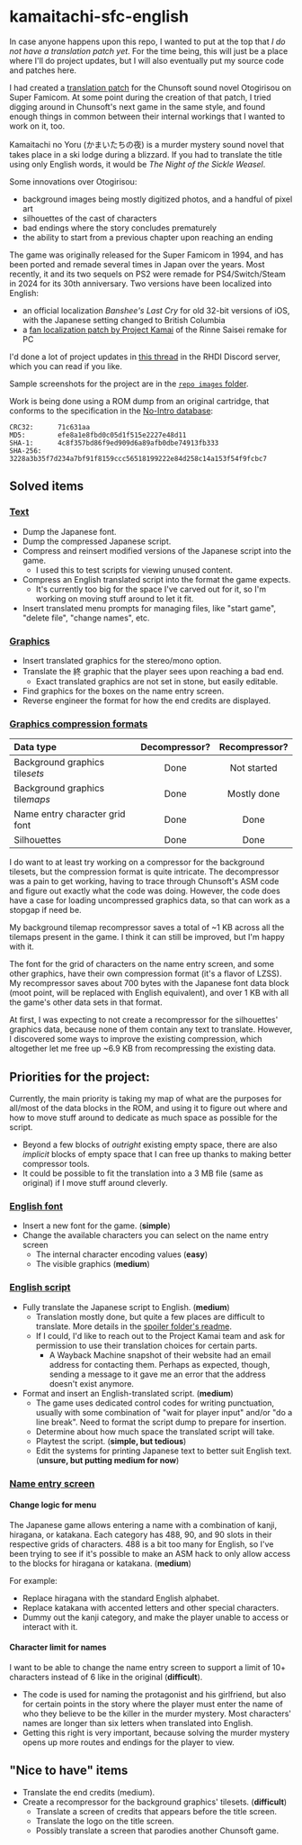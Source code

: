# kamaitachi-sfc-english
In case anyone happens upon this repo, I wanted to put at the top that *I do not have a translation patch yet*. For the time being, this will just be a place where I'll do project updates, but I will also eventually put my source code and patches here.

I had created a [translation patch](https://github.com/ButThouMust/otogirisou-english) for the Chunsoft sound novel Otogirisou on Super Famicom. At some point during the creation of that patch, I tried digging around in Chunsoft's next game in the same style, and found enough things in common between their internal workings that I wanted to work on it, too.

Kamaitachi no Yoru (かまいたちの夜) is a murder mystery sound novel that takes place in a ski lodge during a blizzard. If you had to translate the title using only English words, it would be *The Night of the Sickle Weasel*.

Some innovations over Otogirisou:
- background images being mostly digitized photos, and a handful of pixel art
- silhouettes of the cast of characters
- bad endings where the story concludes prematurely
- the ability to start from a previous chapter upon reaching an ending

The game was originally released for the Super Famicom in 1994, and has been ported and remade several times in Japan over the years. Most recently, it and its two sequels on PS2 were remade for PS4/Switch/Steam in 2024 for its 30th anniversary. Two versions have been localized into English:
- an official localization *Banshee's Last Cry* for old 32-bit versions of iOS, with the Japanese setting changed to British Columbia
- a [fan localization patch by Project Kamai](https://web.archive.org/web/20230801045909/https://projectkamai.com/) of the Rinne Saisei remake for PC

I'd done a lot of project updates in [this thread](https://discord.com/channels/266412086291070988/1089409844743782440) in the RHDI Discord server, which you can read if you like.

Sample screenshots for the project are in the [`repo images` folder](repo%20images).

Work is being done using a ROM dump from an original cartridge, that conforms to the specification in the [No-Intro database](https://datomatic.no-intro.org/index.php?page=show_record&s=49&n=1301):

```
CRC32:		71c631aa
MD5:		efe8a1e8fbd0c05d1f515e2227e48d11
SHA-1:		4c8f357bd86f9ed909d6a89afb0dbe74913fb333
SHA-256:	3228a3b35f7d234a7bf91f8159ccc56518199222e84d258c14a153f54f9fcbc7
```

## Solved items
### <ins>Text</ins>
- Dump the Japanese font.
- Dump the compressed Japanese script.
- Compress and reinsert modified versions of the Japanese script into the game.
  - I used this to test scripts for viewing unused content.
- Compress an English translated script into the format the game expects.
  - It's currently too big for the space I've carved out for it, so I'm working on moving stuff around to let it fit.
- Insert translated menu prompts for managing files, like "start game", "delete file", "change names", etc.

### <ins>Graphics</ins>
- Insert translated graphics for the stereo/mono option.
- Translate the 終 graphic that the player sees upon reaching a bad end.
  - Exact translated graphics are not set in stone, but easily editable.
- Find graphics for the boxes on the name entry screen.
- Reverse engineer the format for how the end credits are displayed.

### <ins>Graphics compression formats</ins>
| Data type | Decompressor? | Recompressor? |
| :--- | :---: | :---: |
| Background graphics tile*sets* | Done | Not started |
| Background graphics tile*maps* | Done | Mostly done |
| Name entry character grid font | Done | Done |
| Silhouettes | Done | Done |

I do want to at least try working on a compressor for the background tilesets, but the compression format is quite intricate. The decompressor was a pain to get working, having to trace through Chunsoft's ASM code and figure out exactly what the code was doing. However, the code does have a case for loading uncompressed graphics data, so that can work as a stopgap if need be.

My background tilemap recompressor saves a total of ~1 KB across all the tilemaps present in the game. I think it can still be improved, but I'm happy with it.

The font for the grid of characters on the name entry screen, and some other graphics, have their own compression format (it's a flavor of LZSS). My recompressor saves about 700 bytes with the Japanese font data block (moot point, will be replaced with English equivalent), and over 1 KB with all the game's other data sets in that format.

At first, I was expecting to not create a recompressor for the silhouettes' graphics data, because none of them contain any text to translate. However, I discovered some ways to improve the existing compression, which altogether let me free up ~6.9 KB from recompressing the existing data.

## Priorities for the project:
Currently, the main priority is taking my map of what are the purposes for all/most of the data blocks in the ROM, and using it to figure out where and how to move stuff around to dedicate as much space as possible for the script.
- Beyond a few blocks of *outright* existing empty space, there are also *implicit* blocks of empty space that I can free up thanks to making better compressor tools.
- It could be possible to fit the translation into a 3 MB file (same as original) if I move stuff around cleverly.

### <ins>English font</ins>
- Insert a new font for the game. (**simple**)
- Change the available characters you can select on the name entry screen
  - The internal character encoding values (**easy**)
  - The visible graphics (**medium**)

### <ins>English script</ins>
- Fully translate the Japanese script to English. (**medium**)
  - Translation mostly done, but quite a few places are difficult to translate.  More details in the [spoiler folder's readme](spoilers/README.md).
  - If I could, I'd like to reach out to the Project Kamai team and ask for permission to use their translation choices for certain parts.
    - A Wayback Machine snapshot of their website had an email address for contacting them. Perhaps as expected, though, sending a message to it gave me an error that the address doesn't exist anymore.
- Format and insert an English-translated script. (**medium**)
  - The game uses dedicated control codes for writing punctuation, usually with some combination of "wait for player input" and/or "do a line break". Need to format the script dump to prepare for insertion.
  - Determine about how much space the translated script will take.
  - Playtest the script. (**simple, but tedious**)
  - Edit the systems for printing Japanese text to better suit English text. (**unsure, but putting medium for now**)

### <ins>Name entry screen</ins>
#### Change logic for menu
The Japanese game allows entering a name with a combination of kanji, hiragana, or katakana. Each category has 488, 90, and 90 slots in their respective grids of characters. 488 is a bit too many for English, so I've been trying to see if it's possible to make an ASM hack to only allow access to the blocks for hiragana or katakana. (**medium**)

For example:
- Replace hiragana with the standard English alphabet.
- Replace katakana with accented letters and other special characters.
- Dummy out the kanji category, and make the player unable to access or interact with it.

#### Character limit for names
I want to be able to change the name entry screen to support a limit of 10+ characters instead of 6 like in the original (**difficult**).
- The code is used for naming the protagonist and his girlfriend, but also for certain points in the story where the player must enter the name of who they believe to be the killer in the murder mystery. Most characters' names are longer than six letters when translated into English.
- Getting this right is very important, because solving the murder mystery opens up more routes and endings for the player to view.

## "Nice to have" items
- Translate the end credits (medium).
- Create a recompressor for the background graphics' tilesets. (**difficult**)
  - Translate a screen of credits that appears before the title screen.
  - Translate the logo on the title screen.
  - Possibly translate a screen that parodies another Chunsoft game.
